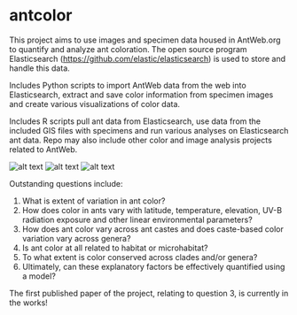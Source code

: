# antcolor

This project aims to use images and specimen data housed in AntWeb.org to quantify and analyze ant coloration. The open source program Elasticsearch (https://github.com/elastic/elasticsearch) is used to store and handle this data. 

Includes Python scripts to import AntWeb data from the web into Elasticsearch, extract and save color information from specimen images and create various visualizations of color data. 

Includes R scripts pull ant data from Elasticsearch, use data from the included GIS files with specimens and run various analyses on Elasticsearch ant data. Repo may also include other color and image analysis projects related to AntWeb.

![alt text](https://www.antweb.org/images/casent0172345/casent0172345_h_1_med.jpg) ![alt text](https://www.antweb.org/images/casent0179568/casent0179568_h_1_med.jpg) ![alt text](https://www.antweb.org/images/casent0178627/casent0178627_h_1_med.jpg)

Outstanding questions include: 
1. What is extent of variation in ant color? 
2. How does color in ants vary with latitude, temperature, elevation, UV-B radiation exposure and other linear environmental parameters? 
3. How does ant color vary across ant castes and does caste-based color variation vary across genera?
3. Is ant color at all related to habitat or microhabitat?
4. To what extent is color conserved across clades and/or genera? 
5. Ultimately, can these explanatory factors be effectively quantified using a model? 

The first published paper of the project, relating to question 3, is currently in the works!
